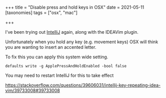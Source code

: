 +++
title = "Disable press and hold keys in OSX"
date = 2021-05-11
[taxonomies]
tags = ["osx", "mac"]

+++

I've been trying out [IntelliJ](https://www.jetbrains.com/idea/) again, along with the IDEAVim plugin. 

Unfortunately when you hold any key (e.g. movement keys) OSX will think you are wanting to insert an accented letter.

To fix this you can apply this system wide setting.

```
defaults write -g ApplePressAndHoldEnabled -bool false
```
You may need to restart IntelliJ for this to take effect

https://stackoverflow.com/questions/39606031/intellij-key-repeating-idea-vim/39733008#39733008
